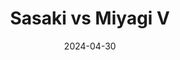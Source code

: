 ---
layout: sports_graphic
title: Sasaki vs Miyagi V
description:
img: assets/sports_graphics/sasaki_miyagi_5.png
tags: [npb, lotte marines, orix buffaloes]
date: 2024-04-30
---